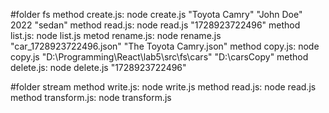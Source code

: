 #folder fs
method create.js: node create.js "Toyota Camry" "John Doe" 2022 "sedan"
method read.js: node read.js "1728923722496"
method list.js: node list.js
metod rename.js: node rename.js "car_1728923722496.json" "The Toyota Camry.json"
method copy.js: node copy.js "D:\Programming\React\lab5\src\fs\cars" "D:\carsCopy"
method delete.js: node delete.js "1728923722496"

#folder stream
method write.js: node write.js
method read.js: node read.js
method transform.js: node transform.js
